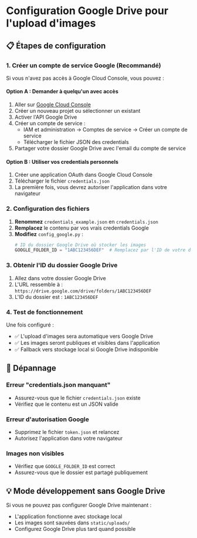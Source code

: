 # Configuration Google Drive pour l'upload d'images

## 📋 Étapes de configuration

### 1. **Créer un compte de service Google** (Recommandé)

Si vous n'avez pas accès à Google Cloud Console, vous pouvez :

#### Option A : Demander à quelqu'un avec accès
1. Aller sur [Google Cloud Console](https://console.cloud.google.com/)
2. Créer un nouveau projet ou sélectionner un existant
3. Activer l'API Google Drive
4. Créer un compte de service :
   - IAM et administration → Comptes de service → Créer un compte de service
   - Télécharger le fichier JSON des credentials
5. Partager votre dossier Google Drive avec l'email du compte de service

#### Option B : Utiliser vos credentials personnels
1. Créer une application OAuth dans Google Cloud Console
2. Télécharger le fichier `credentials.json`
3. La première fois, vous devrez autoriser l'application dans votre navigateur

### 2. **Configuration des fichiers**

1. **Renommez** `credentials_example.json` en `credentials.json`
2. **Remplacez** le contenu par vos vrais credentials Google
3. **Modifiez** `config_google.py` :
   ```python
   # ID du dossier Google Drive où stocker les images
   GOOGLE_FOLDER_ID = "1ABC123456DEF"  # Remplacez par l'ID de votre dossier
   ```

### 3. **Obtenir l'ID du dossier Google Drive**

1. Allez dans votre dossier Google Drive
2. L'URL ressemble à : `https://drive.google.com/drive/folders/1ABC123456DEF`
3. L'ID du dossier est : `1ABC123456DEF`

### 4. **Test de fonctionnement**

Une fois configuré :
- ✅ L'upload d'images sera automatique vers Google Drive
- ✅ Les images seront publiques et visibles dans l'application
- ✅ Fallback vers stockage local si Google Drive indisponible

## 🔧 Dépannage

### Erreur "credentials.json manquant"
- Assurez-vous que le fichier `credentials.json` existe
- Vérifiez que le contenu est un JSON valide

### Erreur d'autorisation Google
- Supprimez le fichier `token.json` et relancez
- Autorisez l'application dans votre navigateur

### Images non visibles
- Vérifiez que `GOOGLE_FOLDER_ID` est correct
- Assurez-vous que le dossier est partagé publiquement

## 💡 Mode développement sans Google Drive

Si vous ne pouvez pas configurer Google Drive maintenant :
- L'application fonctionne avec stockage local
- Les images sont sauvées dans `static/uploads/`
- Configurez Google Drive plus tard quand possible